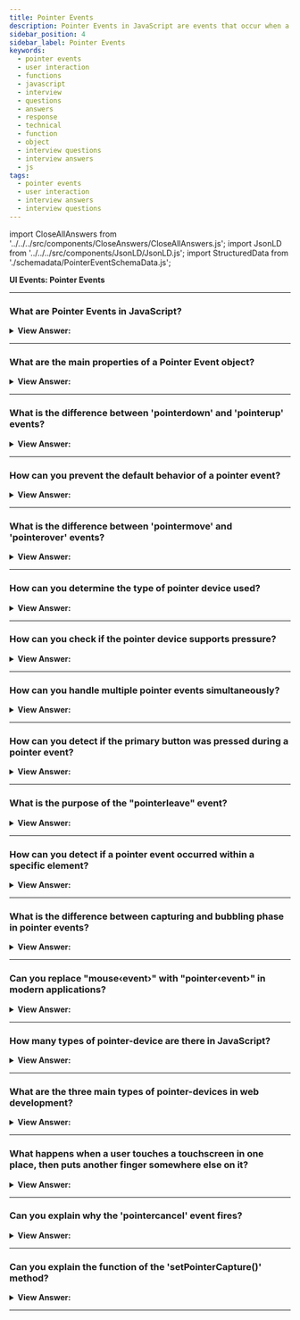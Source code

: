 ```yaml
---
title: Pointer Events
description: Pointer Events in JavaScript are events that occur when a user interacts with a pointer. They are triggered by the user's pointer. - JavaScript Interview Questions & Answers
sidebar_position: 4
sidebar_label: Pointer Events
keywords:
  - pointer events
  - user interaction
  - functions
  - javascript
  - interview
  - questions
  - answers
  - response
  - technical
  - function
  - object
  - interview questions
  - interview answers
  - js
tags:
  - pointer events
  - user interaction
  - interview answers
  - interview questions
---
```


import CloseAllAnswers from '../../../src/components/CloseAnswers/CloseAllAnswers.js';
import JsonLD from '../../../src/components/JsonLD/JsonLD.js';
import StructuredData from './schemadata/PointerEventSchemaData.js';

<JsonLD data={StructuredData} />

<head>
  <title>Pointer Events | JavaScript Frontend Phone Interview</title>
</head>

**UI Events: Pointer Events**

<CloseAllAnswers />

---

### What are Pointer Events in JavaScript?

<details>
  <summary><strong>View Answer:</strong></summary>
  <div>
  <div><strong>Interview Response:</strong> Pointer Events are a unified API in JavaScript for handling input from various devices like a mouse, touch, or pen, allowing developers to build more flexible and accessible interfaces across different platforms. For every mouse&#8249;event&#8250;, a pointer&#8249;event&#8250; plays a similar role.
    </div><br />
  <div><strong className="codeExample">Code Example:</strong><br /><br />

  <div></div>

```javascript
// Assume we have a target element
let target = document.getElementById('target');

// Handle pointerdown event
target.onpointerdown = function(event) {
    console.log('pointerdown event triggered');
}

// Handle pointerup event
target.onpointerup = function(event) {
    console.log('pointerup event triggered');
}

// Handle pointermove event
target.onpointermove = function(event) {
    console.log(`Pointer moved to: ${event.clientX}, ${event.clientY}`);
}
```

In this example, we listen to `pointerdown`, `pointerup`, and `pointermove` events on a target element. `pointerdown` is triggered when the pointer is activated or when a button is pressed, `pointerup` when a button is released, and `pointermove` when a pointer is moved.

  </div>
  </div>
</details>

---

### What are the main properties of a Pointer Event object?

<details>
  <summary><strong>View Answer:</strong></summary>
  <div>
  <div><strong>Interview Response:</strong> Key properties of a Pointer Event object include `pointerId` (unique identifier), `width` and `height` (contact geometry), `pressure` (force), `pointerType` (device type), and `clientX`/`clientY` (coordinates).
  </div><br />
  <div><strong className="codeExample">Code Example:</strong><br /><br />

  <div></div>

```js
let target = document.getElementById('target');

target.onpointerdown = function(event) {
    console.log('Pointer ID:', event.pointerId);
    console.log('Pointer type:', event.pointerType);
    console.log('Width and Height:', event.width, event.height);
    console.log('Pressure:', event.pressure);
    console.log('Position:', event.clientX, event.clientY);
}
```

  </div>
  </div>
</details>

---

### What is the difference between 'pointerdown' and 'pointerup' events?

<details>
  <summary><strong>View Answer:</strong></summary>
  <div>
  <div><strong>Interview Response:</strong> The 'pointerdown' event is triggered when a pointer becomes active or when a button is pressed, while 'pointerup' is fired when the pointer is deactivated or when the button is released.
  </div><br />
  <div><strong className="codeExample">Code Example:</strong><br /><br />

  <div></div>

```js
let target = document.getElementById('target');

// This function logs the type of event (pointerdown or pointerup)
function logPointerEvent(e) {
    console.log('Event type:', e.type);
}

// Handle pointerdown event
target.addEventListener('pointerdown', logPointerEvent);

// Handle pointerup event
target.addEventListener('pointerup', logPointerEvent);

```

In this example, the 'pointerdown' and 'pointerup' events are logged to the console when they are triggered on the target element.

  </div>
  </div>
</details>

---

### How can you prevent the default behavior of a pointer event?

<details>
  <summary><strong>View Answer:</strong></summary>
  <div>
  <div><strong>Interview Response:</strong> To prevent the default behavior of a pointer event in JavaScript, you use the preventDefault() method on the event object like this: event.preventDefault().
  </div>
  </div>
</details>

---

### What is the difference between 'pointermove' and 'pointerover' events?

<details>
  <summary><strong>View Answer:</strong></summary>
  <div>
  <div><strong>Interview Response:</strong> The 'pointermove' event is triggered when the pointer device is moved, while the 'pointerover' event is triggered when the pointer enters the hit-testing boundaries of an element.
  </div><br />
  <div><strong className="codeExample">Code Example:</strong><br /><br />

  <div></div>

```js
let target = document.getElementById('target');

// This function logs the type of event (pointermove or pointerover)
function logPointerEvent(e) {
    console.log('Event type:', e.type);
}

// Handle pointermove event
target.addEventListener('pointermove', logPointerEvent);

// Handle pointerover event
target.addEventListener('pointerover', logPointerEvent);
```

  </div>
  </div>
</details>

---

### How can you determine the type of pointer device used?

<details>
  <summary><strong>View Answer:</strong></summary>
  <div>
  <div><strong>Interview Response:</strong> In JavaScript, you can determine the type of pointer device used by accessing the pointerType property of the pointer event object. For example, event.pointerType will return 'mouse', 'pen', 'touch', or 'unknown'.
  </div><br />
  <div><strong className="codeExample">Code Example:</strong><br /><br />

  <div></div>

```js
let target = document.getElementById('target');

target.onpointerdown = function(event) {
    console.log('Pointer type:', event.pointerType);
}
```

  </div>
  </div>
</details>

---

### How can you check if the pointer device supports pressure?

<details>
  <summary><strong>View Answer:</strong></summary>
  <div>
  <div><strong>Interview Response:</strong> You can check if the pointer device supports pressure by observing the `pressure` property of the PointerEvent object, which ranges from 0.0 to 1.0. A device that does not support pressure will always return 0.5 unless a button is active.
  </div><br />
  <div><strong className="codeExample">Code Example:</strong><br /><br />

  <div></div>

```javascript
let target = document.getElementById('target');

target.onpointerdown = function(event) {
    if (event.pressure === 0.5) {
        console.log('This device may not support pressure or no pressure is applied.');
    } else {
        console.log('Pressure:', event.pressure);
    }
}
```

  </div>
  </div>
</details>

---

### How can you handle multiple pointer events simultaneously?

<details>
  <summary><strong>View Answer:</strong></summary>
  <div>
  <div><strong>Interview Response:</strong> In JavaScript, you handle multiple pointer events simultaneously by tracking the unique 'pointerId' property for each event. This allows you to distinguish and handle inputs from multiple pointers at once.
  </div><br />
  <div><strong className="codeExample">Code Example:</strong><br /><br />

  <div></div>

Here is an example of handling multiple pointer events simultaneously:

```javascript
let activePointers = {};

document.addEventListener('pointerdown', (event) => {
  activePointers[event.pointerId] = { x: event.clientX, y: event.clientY };
});

document.addEventListener('pointermove', (event) => {
  if (activePointers[event.pointerId]) {
    activePointers[event.pointerId].x = event.clientX;
    activePointers[event.pointerId].y = event.clientY;
  }
});

document.addEventListener('pointerup', (event) => {
  delete activePointers[event.pointerId];
});

document.addEventListener('pointercancel', (event) => {
  delete activePointers[event.pointerId];
});
```

This code will track the position of each active pointer using the pointer's ID. When a pointer is no longer active (on `pointerup` or `pointercancel`), it is removed from the activePointers object.

  </div>
  </div>
</details>

---

### How can you detect if the primary button was pressed during a pointer event?

<details>
  <summary><strong>View Answer:</strong></summary>
  <div>
  <div><strong>Interview Response:</strong> In JavaScript, during a pointer event, you can detect if the primary button was pressed by checking if the 'button' property of the pointer event object equals 0. For example, event.button === 0.
  </div><br />
  <div><strong className="codeExample">Code Example:</strong><br /><br />

  <div></div>

Here is an example of how to detect if the primary button was pressed during a pointer event:

```javascript
document.addEventListener('pointerdown', (event) => {
  if (event.button === 0) {
    console.log("Primary button pressed");
  } else {
    console.log("Non-primary button pressed");
  }
});
```

In this example, when a `pointerdown` event occurs, the code checks if the `button` property of the event is 0 (which represents the primary button, usually the left mouse button or the only button on a one-button device). If it is, it logs "Primary button pressed", otherwise it logs "Non-primary button pressed".

  </div>
  </div>
</details>

---

### What is the purpose of the "pointerleave" event?

<details>
  <summary><strong>View Answer:</strong></summary>
  <div>
  <div><strong>Interview Response:</strong> The "pointerleave" event is fired when a pointer has exited an element's boundaries, including its descendants. It's different from "pointerout" as it doesn't bubble.
  </div><br />
  <div><strong className="codeExample">Code Example:</strong><br /><br />

  <div></div>

```javascript
let target = document.getElementById('target');

// Log a message when the pointer leaves the target element
target.onpointerleave = function(event) {
    console.log('The pointer has left the target.');
}
```

In this code, a message is logged to the console when the pointer leaves the boundaries of the target element, signifying that the "pointerleave" event has been fired.

  </div>
  </div>
</details>

---

### How can you detect if a pointer event occurred within a specific element?

<details>
  <summary><strong>View Answer:</strong></summary>
  <div>
  <div><strong>Interview Response:</strong> In JavaScript, you can detect if a pointer event occurred within a specific element by adding an event listener to that element. The listener function will be called only when the event occurs inside that element.
  </div><br />
  <div><strong className="codeExample">Code Example:</strong><br /><br />

  <div></div>

Here is a JavaScript example of how to detect if a pointer event occurred within a specific element:

```javascript
let element = document.getElementById('myElement');

element.addEventListener('pointerdown', (event) => {
  console.log("Pointer event occurred within myElement!");
});
```

In this code, a `pointerdown` event listener is added to an element with the id 'myElement'. The listener function logs a message to the console when the event occurs within 'myElement'.

  </div>
  </div>
</details>

---

### What is the difference between capturing and bubbling phase in pointer events?

<details>
  <summary><strong>View Answer:</strong></summary>
  <div>
  <div><strong>Interview Response:</strong> In the capturing phase, events are triggered on the ancestors of the target element, while in the bubbling phase, events are triggered on the target element first and then propagate to its ancestors.
  </div>
  </div>
</details>

---

### Can you replace "mouse&#8249;event&#8250;" with "pointer&#8249;event&#8250;" in modern applications?

<details>
  <summary><strong>View Answer:</strong></summary>
  <div>
  <div><strong>Interview Response:</strong>  Yes, modern applications can replace "mouse&#8249;event&#8250;" with "pointer&#8249;event&#8250;" to handle various input devices, including touchscreens, styluses, and mice, using the Pointer Events API for improved compatibility and flexibility. Touch device support will also "magically" increase. However, in some places in CSS, we may need to include 'touch-action:none'.
    </div><br />
  <div><strong className="codeExample">Code Example:</strong><br /><br />

  <div></div>

```javascript
let target = document.getElementById('target');

function handleEvent(event) {
    console.log('Event type:', event.type);
}

// Using mouse events
target.addEventListener('mousedown', handleEvent);
target.addEventListener('mouseup', handleEvent);
target.addEventListener('mousemove', handleEvent);

// Equivalent using pointer events
target.addEventListener('pointerdown', handleEvent);
target.addEventListener('pointerup', handleEvent);
target.addEventListener('pointermove', handleEvent);
```

In this example, the functions handling the `mouse<event>` and `pointer<event>` are the same. However, using `pointer<event>` would also handle touch and pen input, not just mouse input.

  </div>
  </div>
</details>

---

### How many types of pointer-device are there in JavaScript?

<details>
  <summary><strong>View Answer:</strong></summary>
  <div>
  <div><strong>Interview Response:</strong> In JavaScript, there are five types of pointer devices: "mouse" for traditional mice, "pen" for styluses, "touch" for touchscreens, "kinect" for Microsoft Kinect sensors, and "unknown" for unrecognized or unsupported devices.
    </div>
  </div>
</details>

---

### What are the three main types of pointer-devices in web development?

<details>
  <summary><strong>View Answer:</strong></summary>
  <div>
  <div><strong>Interview Response:</strong> The three main types of pointer devices commonly encountered in JavaScript are "mouse" for traditional mice, "pen" for styluses or digital pens, and "touch" for touchscreens or touch-enabled devices.
    </div>
  </div>
</details>

---

### What happens when a user touches a touchscreen in one place, then puts another finger somewhere else on it?

<details>
  <summary><strong>View Answer:</strong></summary>
  <div>
  <div><strong>Interview Response:</strong> When a user touches a touchscreen in one place and subsequently puts another finger somewhere else, it is recognized as a <strong>multi-touch gesture</strong>, allowing for simultaneous tracking and interpretation of multiple touch points.
    </div><br />
  <div><strong>Technical Response:</strong> This is considered a multi-touch event with several steps involved. Here is what happens when a user touches a touchscreen in one place, then puts another finger somewhere else on it. At the first finger touch: pointerdown with isPrimary=true and some pointerId. For the second finger and more fingers (assuming the first one is still touching): pointerdown with isPrimary=false and a different pointerId for every finger.
    </div><br />
  <div><strong className="codeExample">Code Example:</strong><br /><br />

  <div></div>

```js
let target = document.getElementById('target');

target.onpointerdown = function(event) {
    console.log('Pointer ID:', event.pointerId);
    console.log('Pointer type:', event.pointerType);
    console.log('Position:', event.clientX, event.clientY);
}
```

  </div>

---

:::note
The pointerId gets allocated to each contacting finger rather than the whole device. When we use five fingers to touch the screen simultaneously, we can extract five pointerdown events with unique coordinates and pointerId. The events linked with the first finger have isPrimary=true at all times.
:::

  </div>
</details>

---

### Can you explain why the 'pointercancel' event fires?

<details>
  <summary><strong>View Answer:</strong></summary>
  <div>
  <div><strong>Interview Response:</strong> The 'pointercancel' event fires in JavaScript when the system cancels pointer events due to scenarios like a hardware failure, interruption, or the operating system's gesture recognition taking precedence over the application's handling of pointer events.
    </div><br/>
  <div><strong>Technical Response:</strong> The pointercancel event fires when there is an ongoing pointer interaction and something happens that causes it to abort so that no more pointer-events generate. There are several reasons this behavior may manifest itself, including the pointer device hardware was physically disabled, and the device orientation changed (tablet rotated). The browser decided to handle the interaction independently, considering it a mouse gesture, zoom-and-pan action,  or anything related to user interaction.
    </div>
  </div>
</details>

---

### Can you explain the function of the 'setPointerCapture()' method?

<details>
  <summary><strong>View Answer:</strong></summary>
  <div>
  <div><strong>Interview Response:</strong> The setPointerCapture() method in JavaScript is used to assign pointer capture to a specific element, allowing that element to receive pointer events even if the pointer moves outside its boundaries.
    </div><br />
  <div><strong>Technical Response:</strong> Developers can use the setPointerCapture() method of the Element interface to designate a specific element as the capture target of future pointer events. Subsequent events for the pointer get targeted at the capture element until capture releases via Element.releasePointerCapture(). Pointer capture allows events for a particular pointer event (PointerEvent) to be re-targeted to a particular element instead of the normal (or hit test) target at a pointer's location. We may use this approach to ensure that an element continues to receive pointer events even if the pointer device's contact moves away from the element (such as by scrolling or panning).
    </div><br />
  <div><strong className="codeExample">Code Example:</strong><br /><br />

<strong>Syntax: </strong> targetElement.setPointerCapture(pointerId);<br /><br />

  <div></div>

```js
function beginSliding(e) {
  slider.onpointermove = slide;
  slider.setPointerCapture(e.pointerId);
}

function stopSliding(e) {
  slider.onpointermove = null;
  slider.releasePointerCapture(e.pointerId);
}

function slide(e) {
  slider.style.transform = `translate(${e.clientX - 70}px)`;
}

const slider = document.getElementById('slider');

slider.onpointerdown = beginSliding;
slider.onpointerup = stopSliding;
```

  </div>
  </div>
</details>

---
